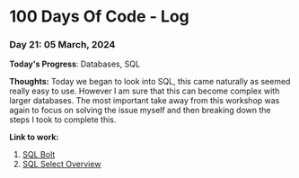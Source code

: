 # 100 Days Of Code - Log

### Day 21: 05 March, 2024 

**Today's Progress**: Databases, SQL

**Thoughts:** Today we began to look into SQL, this came naturally as seemed really easy to use. However I am sure that this can become complex with larger databases. The most important take away from this workshop was again to focus on solving the issue myself and then breaking down the steps I took to complete this. 

**Link to work:** 
1. [SQL Bolt](https://sqlbolt.com/)
2. [SQL Select Overview](https://www.youtube.com/watch?v=OfM5lC-7R4Y)